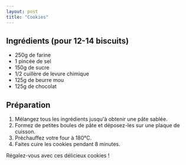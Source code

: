 ```yaml
---
layout: post
title: "Cookies"
---
```


## Ingrédients (pour 12-14 biscuits)
- 250g de farine
- 1 pincée de sel
- 150g de sucre
- 1/2 cuillère de levure chimique
- 125g de beurre mou
- 125g de chocolat

## Préparation
1. Mélangez tous les ingrédients jusqu'à obtenir une pâte sablée.
2. Formez de petites boules de pâte et déposez-les sur une plaque de cuisson.
3. Préchauffez votre four à 180°C.
4. Faites cuire les cookies pendant 8 minutes.

Régalez-vous avec ces délicieux cookies !